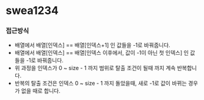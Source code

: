 # swea1234

### 접근방식

- 배열에서 배열[인덱스] == 배열[인덱스+1] 인 값들을 -1로 바꿔줍니다.
- 배열에서 배열[인덱스] == 배열[인덱스 이후에서, 값이 -1이 아닌 첫 인덱스] 인 값들을 -1로 바꿔줍니다.
- 위 과정을 인덱스가 0 ~ size - 1 까지 범위로 탈출 조건이 될때 까지 계속 반복합니다.
- 반복의 탈출 조건은 인덱스 0 ~ size - 1 까지 돌았을때, 새로 -1로 값이 바뀌는 경우가 없을 때로 합니다.